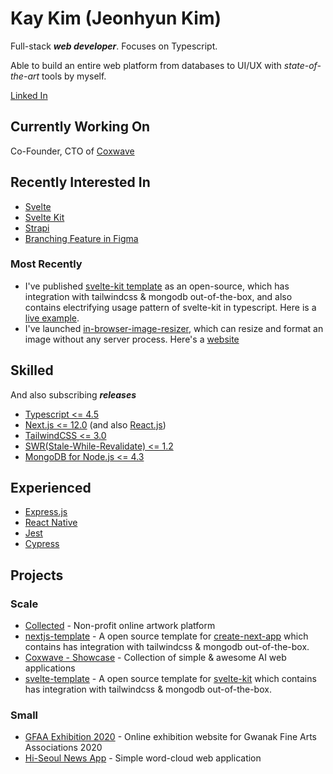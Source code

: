 # Kay Kim (Jeonhyun Kim)

Full-stack **_web developer_**. Focuses on Typescript.

Able to build an entire web platform from databases to UI/UX with _state-of-the-art_ tools by myself.

[Linked In](https://www.linkedin.com/in/jeonghyunkay)

## Currently Working On

Co-Founder, CTO of [Coxwave](https://www.coxwave.com/)

## Recently Interested In

- [Svelte](https://github.com/sveltejs/svelte)
- [Svelte Kit](https://github.com/sveltejs/kit)
- [Strapi](https://github.com/strapi/strapi)
- [Branching Feature in Figma](https://www.figma.com/best-practices/branching-in-figma/)

### Most Recently

- I've published [svelte-kit template](https://github.com/coxwave/svelte-template) as an open-source, which has integration with tailwindcss & mongodb out-of-the-box, and also contains electrifying usage pattern of svelte-kit in typescript. Here is a [live example](https://coxwave-svelte-template.vercel.app/).
- I've launched [in-browser-image-resizer](https://github.com/kayk1m/img.kay.kr), which can resize and format an image without any server process. Here's a [website](https://img.kay.kr)

## Skilled

And also subscribing **_releases_**

- [Typescript <= 4.5](https://github.com/microsoft/TypeScript)
- [Next.js <= 12.0](https://github.com/vercel/next.js) (and also [React.js](https://github.com/facebook/react))
- [TailwindCSS <= 3.0](https://github.com/tailwindlabs/tailwindcss)
- [SWR(Stale-While-Revalidate) <= 1.2](https://github.com/vercel/swr)
- [MongoDB for Node.js <= 4.3](https://github.com/mongodb/node-mongodb-native)

## Experienced

- [Express.js](https://github.com/expressjs/expressjs.com)
- [React Native](https://github.com/facebook/react-native)
- [Jest](https://github.com/facebook/jest)
- [Cypress](https://github.com/cypress-io/cypress)

## Projects

### Scale

- [Collected](https://collected.ondp.app) - Non-profit online artwork platform
- [nextjs-template](https://github.com/coxwave/nextjs-template) - A open source template for [create-next-app](https://nextjs.org/docs/api-reference/create-next-app) which contains has integration with tailwindcss & mongodb out-of-the-box.
- [Coxwave - Showcase](https://showcase.coxwave.com) - Collection of simple & awesome AI web applications
- [svelte-template](https://github.com/coxwave/svelte-template) - A open source template for [svelte-kit](https://github.com/sveltejs/kit) which contains has integration with tailwindcss & mongodb out-of-the-box.

### Small

- [GFAA Exhibition 2020](https://gfaa.ondisplay.co.kr) - Online exhibition website for Gwanak Fine Arts Associations 2020
- [Hi-Seoul News App](https://app.hiseoul.org) - Simple word-cloud web application
